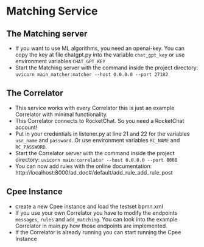 # Matching Service

## The Matching server ##
* If you want to use ML algorithms, you need an openai-key. You can copy the key at file chatgpt.py into the variable `chat_gpt_key` or use environment variables `CHAT_GPT_KEY`
* Start the Matching server with the command inside the project directory: `uvicorn main_matcher:matcher --host 0.0.0.0 --port 27182`

## The Correlator ##
* This service works with every Correlator this is just an example Correlator with minimal functionality.
* This Correlator connects to RocketChat. So you need a RocketChat account!
* Put in your credentials in listener.py at line 21 and 22 for the variables `usr_name` and `password`. Or use environment variables `RC_NAME` and `RC_PASSWORD`.
* Start the Correlator server with the command inside the project directory: `uvicorn main:correlator --host 0.0.0.0 --port 8000`
* You can now add rules with the online documentation: http://localhost:8000/ad_doc#/default/add_rule_add_rule_post

## Cpee Instance ##
* create a new Cpee instance and load the testset bpmn.xml
* If you use your own Correlator you have to modify the endpoints `messages`, `rules` and `add_matching`. You can look into the example Correlator in main.py how those endpoints are implemented.
* If the Correlator is already running you can start running the Cpee Instance
